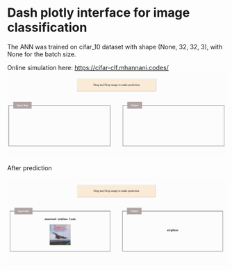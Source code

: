 # Dash plotly interface for image classification

The ANN was trained on cifar_10 dataset with shape (None, 32, 32, 3), with None for the batch size.

Online simulation here: https://cifar-clf.mhannani.codes/
![Drag Racing](assets/app_images/app.png)

After prediction

![Drag Racing](assets/app_images/app_preds.png)